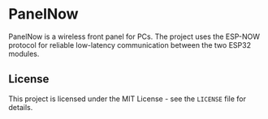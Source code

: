 # PanelNow
PanelNow is a wireless front panel for PCs. 
The project uses the ESP-NOW protocol for reliable low-latency communication between the two ESP32 modules.

## License
This project is licensed under the MIT License - see the ``LICENSE`` file for details.